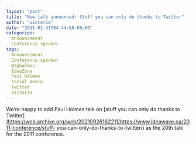 ```yaml
---
layout: "post"
title: "New talk announced: Stuff you can only do thanks to Twitter"
author: "victoria"
date: "2011-01-31T04:44:08-08:00"
categories:
  Announcement
  Conference speaker
tags: 
  Announcement
  Conference speaker
  @tpholmes
  IdeaZone
  Paul Holmes
  social media
  twitter
  Victoria
---
```


We’re happy to add Paul Holmes talk on [stuff you can only do thanks to
Twitter](https://web.archive.org/web/20210926162211/https://www.ideawave.ca/2011-conference/stuff-
you-can-only-do-thanks-to-twitter/) as the 20th talk for the 2011 conference.


[//]: # (Retrieved from https://web.archive.org/web/20210926155638/https://www.ideawave.ca/new-talk-announced-stuff-you-can-only-do-thanks-to-twitter/)
